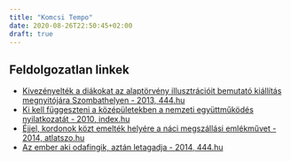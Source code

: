 ```yaml
---
title: "Komcsi Tempo"
date: 2020-08-26T22:50:45+02:00
draft: true
---
```


## Feldolgozatlan linkek

- [Kivezényelték a diákokat az alaptörvény illusztrációit bemutató kiállítás megnyitójára Szombathelyen - 2013, 444.hu](https://444.hu/2013/12/12/kivezenyeltek-a-diakokat-az-alaptorveny-illusztracioit-bemutato-kiallitas-megnyitasara-szombathelyen/)
- [Ki kell függeszteni a középületekben a nemzeti együttműködés nyilatkozatát - 2010, index.hu](https://index.hu/belfold/2010/07/02/holnaptol_ki_kell_fuggeszteni_a_kozepuletekben_a_nemzeti_egyuttmukodes_nyilatkozatat/)
- [Éjjel, kordonok közt emelték helyére a náci megszállási emlékművet - 2014, atlatszo.hu](https://video.atlatszo.hu/2014/07/20/ejjel-kordonok-kozt-emeltek-helyere-a-naci-megszallasi-emlekmuvet/)
- [Az ember aki odafingik, aztán letagadja - 2014, 444.hu](https://444.hu/2014/07/21/orban-emlekmu/)